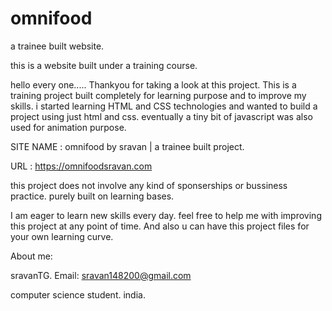 # omnifood
a trainee built website.

this is a website built under a training course.

hello every one..... Thankyou for taking a look at this project. This is a training project built completely for learning purpose and to improve my skills. i started learning HTML and CSS technologies and wanted to build a project using just html and css. eventually a tiny bit of javascript was also used for animation purpose.

SITE NAME : omnifood by sravan | a trainee built project.

URL : https://omnifoodsravan.com

this project does not involve any kind of sponserships or bussiness practice. purely built on learning bases.

I am eager to learn new skills every day. feel free to help me with improving this project at any point of time. And also u can have this project files for your own learning curve.

About me:

sravanTG. Email: sravan148200@gmail.com

computer science student.
india.

